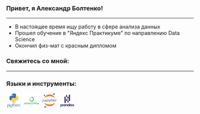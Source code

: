### Привет, я Александр Болтенко!
---
-  В настоящее время ищу работу в сфере анализа данных
-  Прошел обучение в "Яндекс Практикуме" по направлению Data Science
-  Окончил физ-мат с красным дипломом 

### Свяжитесь со мной:
---
### Языки и инструменты:
<div>  
<img src="https://raw.githubusercontent.com/devicons/devicon/1119b9f84c0290e0f0b38982099a2bd027a48bf1/icons/python/python-original-wordmark.svg" title="python" alt="python" width="40" height="40"/>&nbsp; 
<img src="https://raw.githubusercontent.com/devicons/devicon/1119b9f84c0290e0f0b38982099a2bd027a48bf1/icons/anaconda/anaconda-original-wordmark.svg" title="anaconda" alt="anaconda" width="40" height="40"/>&nbsp; 
<img src="https://raw.githubusercontent.com/devicons/devicon/1119b9f84c0290e0f0b38982099a2bd027a48bf1/icons/jupyter/jupyter-original-wordmark.svg" title="jupyter" alt="jupyter" width="40" height="40"/>&nbsp; 
<img src="https://raw.githubusercontent.com/devicons/devicon/1119b9f84c0290e0f0b38982099a2bd027a48bf1/icons/pandas/pandas-original-wordmark.svg" title="icons" alt="icons" width="40" height="40"/>&nbsp;   
</div>
